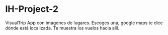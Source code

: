 # IH-Project-2

VisualTrip
App con imágenes de lugares. Escoges una, google maps te dice dónde está localizada. Te muestra los vuelos hacia allí.
